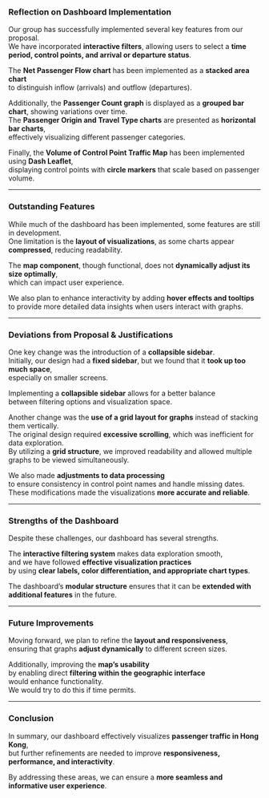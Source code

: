 ### **Reflection on Dashboard Implementation**

Our group has successfully implemented several key features from our proposal.  
We have incorporated **interactive filters**, allowing users to select a **time period, control points, and arrival or departure status**.  

The **Net Passenger Flow chart** has been implemented as a **stacked area chart**  
to distinguish inflow (arrivals) and outflow (departures).  

Additionally, the **Passenger Count graph** is displayed as a **grouped bar chart**, showing variations over time.  
The **Passenger Origin and Travel Type charts** are presented as **horizontal bar charts**,  
effectively visualizing different passenger categories.  

Finally, the **Volume of Control Point Traffic Map** has been implemented using **Dash Leaflet**,  
displaying control points with **circle markers** that scale based on passenger volume.  

---

### **Outstanding Features**

While much of the dashboard has been implemented, some features are still in development.  
One limitation is the **layout of visualizations**, as some charts appear **compressed**, reducing readability.  

The **map component**, though functional, does not **dynamically adjust its size optimally**,  
which can impact user experience.  

We also plan to enhance interactivity by adding **hover effects and tooltips**  
to provide more detailed data insights when users interact with graphs.  

---

### **Deviations from Proposal & Justifications**

One key change was the introduction of a **collapsible sidebar**.  
Initially, our design had a **fixed sidebar**, but we found that it **took up too much space**,  
especially on smaller screens.  

Implementing a **collapsible sidebar** allows for a better balance  
between filtering options and visualization space.  

Another change was the **use of a grid layout for graphs** instead of stacking them vertically.  
The original design required **excessive scrolling**, which was inefficient for data exploration.  
By utilizing a **grid structure**, we improved readability and allowed multiple graphs to be viewed simultaneously.  

We also made **adjustments to data processing**  
to ensure consistency in control point names and handle missing dates.  
These modifications made the visualizations **more accurate and reliable**.  


---

### **Strengths of the Dashboard**

Despite these challenges, our dashboard has several strengths.  

The **interactive filtering system** makes data exploration smooth,  
and we have followed **effective visualization practices**  
by using **clear labels, color differentiation, and appropriate chart types**.  

The dashboard’s **modular structure** ensures that it can be **extended with additional features** in the future.  

---

### **Future Improvements**

Moving forward, we plan to refine the **layout and responsiveness**,  
ensuring that graphs **adjust dynamically** to different screen sizes.  

Additionally, improving the **map’s usability**  
by enabling direct **filtering within the geographic interface**  
would enhance functionality.  
We would try to do this if time permits. 

---

### **Conclusion**

In summary, our dashboard effectively visualizes **passenger traffic in Hong Kong**,  
but further refinements are needed to improve **responsiveness, performance, and interactivity**.  

By addressing these areas, we can ensure a **more seamless and informative user experience**.  